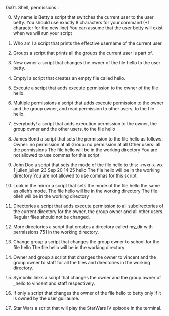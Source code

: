0x01. Shell, permissions :

0. My name is Betty
a script that switches the current user to the user betty.
You should use exactly 8 characters for your command (+1 character for the new line)
You can assume that the user betty will exist when we will run your script
    
1. Who am I
a script that prints the effective username of the current user.

2. Groups
a script that prints all the groups the current user is part of.

3. New owner
a script that changes the owner of the file hello to the user betty.

4. Empty!
a script that creates an empty file called hello.

5. Execute
a script that adds execute permission to the owner of the file hello.

6. Multiple permissions
a script that adds execute permission to the owner and the group owner, and read permission to other users, to the file hello.

7. Everybody!
a script that adds execution permission to the owner, the group owner and the other users, to the file hello

8. James Bond
a script that sets the permission to the file hello as follows:
Owner: no permission at all
Group: no permission at all
Other users: all the permissions
The file hello will be in the working directory You are not allowed to use commas for this script

9. John Doe
a script that sets the mode of the file hello to this: -rwxr-x-wx 1 julien julien 23 Sep 20 14:25 hello
The file hello will be in the working directory
You are not allowed to use commas for this script

10. Look in the mirror
a script that sets the mode of the file hello the same as olleh’s mode.
The file hello will be in the working directory
The file olleh will be in the working directory
    
11. Directories
a script that adds execute permission to all subdirectories of the current directory for the owner, the group owner and all other users.
Regular files should not be changed.
    
12. More directories
a script that creates a directory called my_dir with permissions 751 in the working directory.

13. Change group
a script that changes the group owner to school for the file hello
The file hello will be in the working directory
    
14. Owner and group
a script that changes the owner to vincent and the group owner to staff for all the files and directories in the working directory.

15. Symbolic links
a script that changes the owner and the group owner of _hello to vincent and staff respectively.
    
16. If only
a script that changes the owner of the file hello to betty only if it is owned by the user guillaume.
    
17. Star Wars
a script that will play the StarWars IV episode in the terminal.
